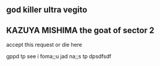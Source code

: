 ## god killer ultra vegito
## KAZUYA MISHIMA the goat of sector 2
accept this request or die here

gppd tp see i foma;;u jad na;;s tp dpsdfsdf